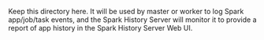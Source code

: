 Keep this directory here. It will be used by master or worker to log Spark app/job/task events, and the Spark History Server will monitor it to provide a report of app history in the Spark History Server Web UI. 